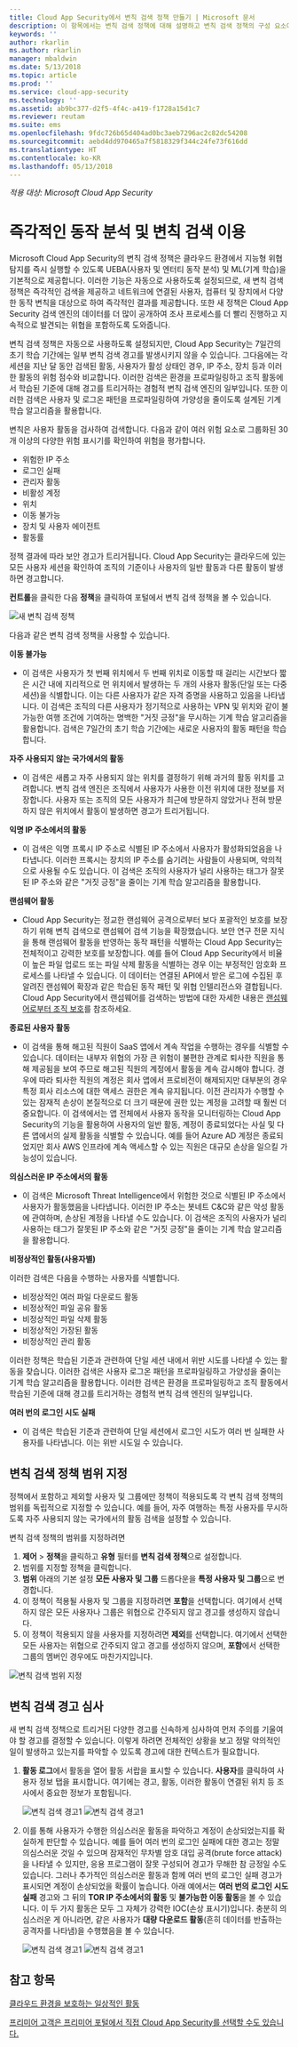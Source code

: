 ```yaml
---
title: Cloud App Security에서 변칙 검색 정책 만들기 | Microsoft 문서
description: 이 항목에서는 변칙 검색 정책에 대해 설명하고 변칙 검색 정책의 구성 요소에 대한 참조 정보를 제공합니다.
keywords: ''
author: rkarlin
ms.author: rkarlin
manager: mbaldwin
ms.date: 5/13/2018
ms.topic: article
ms.prod: ''
ms.service: cloud-app-security
ms.technology: ''
ms.assetid: ab9bc377-d2f5-4f4c-a419-f1728a15d1c7
ms.reviewer: reutam
ms.suite: ems
ms.openlocfilehash: 9fdc726b65d404ad0bc3aeb7296ac2c82dc54208
ms.sourcegitcommit: aebd4dd970465a7f5818329f344c24fe73f616dd
ms.translationtype: HT
ms.contentlocale: ko-KR
ms.lasthandoff: 05/13/2018
---
```

*적용 대상: Microsoft Cloud App Security*

 
# <a name="get-instantaneous-behavioral-analytics-and-anomaly-detection"></a>즉각적인 동작 분석 및 변칙 검색 이용

Microsoft Cloud App Security의 변칙 검색 정책은 클라우드 환경에서 지능형 위협 탐지를 즉시 실행할 수 있도록 UEBA(사용자 및 엔터티 동작 분석) 및 ML(기계 학습)을 기본적으로 제공합니다. 이러한 기능은 자동으로 사용하도록 설정되므로, 새 변칙 검색 정책은 즉각적인 검색을 제공하고 네트워크에 연결된 사용자, 컴퓨터 및 장치에서 다양한 동작 변칙을 대상으로 하여 즉각적인 결과를 제공합니다.  또한 새 정책은 Cloud App Security 검색 엔진의 데이터를 더 많이 공개하여 조사 프로세스를 더 빨리 진행하고 지속적으로 발견되는 위협을 포함하도록 도와줍니다. 

변칙 검색 정책은 자동으로 사용하도록 설정되지만, Cloud App Security는 7일간의 초기 학습 기간에는 일부 변칙 검색 경고를 발생시키지 않을 수 있습니다. 그다음에는 각 세션을 지난 달 동안 검색된 활동, 사용자가 활성 상태인 경우, IP 주소, 장치 등과 이러한 활동의 위험 점수와 비교합니다.  이러한 검색은 환경을 프로파일링하고 조직 활동에서 학습된 기준에 대해 경고를 트리거하는 경험적 변칙 검색 엔진의 일부입니다. 또한 이러한 검색은 사용자 및 로그온 패턴을 프로파일링하여 가양성을 줄이도록 설계된 기계 학습 알고리즘을 활용합니다.

변칙은 사용자 활동을 검사하여 검색합니다. 다음과 같이 여러 위험 요소로 그룹화된 30개 이상의 다양한 위험 표시기를 확인하여 위험을 평가합니다. 
          
 -   위험한 IP 주소
 -   로그인 실패
 -   관리자 활동
 -   비활성 계정
 -   위치  
 -   이동 불가능
 -   장치 및 사용자 에이전트
 -   활동률

정책 결과에 따라 보안 경고가 트리거됩니다. Cloud App Security는 클라우드에 있는 모든 사용자 세션을 확인하여 조직의 기준이나 사용자의 일반 활동과 다른 활동이 발생하면 경고합니다. 


**컨트롤**을 클릭한 다음 **정책**을 클릭하여 포털에서 변칙 검색 정책을 볼 수 있습니다.

 ![새 변칙 검색 정책](./media/new-anomaly-detection-policies.png)

다음과 같은 변칙 검색 정책을 사용할 수 있습니다.

**이동 불가능**
-  이 검색은 사용자가 첫 번째 위치에서 두 번째 위치로 이동할 때 걸리는 시간보다 짧은 시간 내에 지리적으로 먼 위치에서 발생하는 두 개의 사용자 활동(단일 또는 다중 세션)을 식별합니다. 이는 다른 사용자가 같은 자격 증명을 사용하고 있음을 나타냅니다. 이 검색은 조직의 다른 사용자가 정기적으로 사용하는 VPN 및 위치와 같이 불가능한 여행 조건에 기여하는 명백한 "거짓 긍정"을 무시하는 기계 학습 알고리즘을 활용합니다. 검색은 7일간의 초기 학습 기간에는 새로운 사용자의 활동 패턴을 학습합니다.


**자주 사용되지 않는 국가에서의 활동**
- 이 검색은 새롭고 자주 사용되지 않는 위치를 결정하기 위해 과거의 활동 위치를 고려합니다. 변칙 검색 엔진은 조직에서 사용자가 사용한 이전 위치에 대한 정보를 저장합니다. 사용자 또는 조직의 모든 사용자가 최근에 방문하지 않았거나 전혀 방문하지 않은 위치에서 활동이 발생하면 경고가 트리거됩니다. 


**익명 IP 주소에서의 활동**
- 이 검색은 익명 프록시 IP 주소로 식별된 IP 주소에서 사용자가 활성화되었음을 나타냅니다. 이러한 프록시는 장치의 IP 주소를 숨기려는 사람들이 사용되며, 악의적으로 사용될 수도 있습니다. 이 검색은 조직의 사용자가 널리 사용하는 태그가 잘못된 IP 주소와 같은 "거짓 긍정"을 줄이는 기계 학습 알고리즘을 활용합니다.

**랜섬웨어 활동**
-  Cloud App Security는 정교한 랜섬웨어 공격으로부터 보다 포괄적인 보호를 보장하기 위해 변칙 검색으로 랜섬웨어 검색 기능을 확장했습니다. 보안 연구 전문 지식을 통해 랜섬웨어 활동을 반영하는 동작 패턴을 식별하는 Cloud App Security는 전체적이고 강력한 보호를 보장합니다. 예를 들어 Cloud App Security에서 비율이 높은 파일 업로드 또는 파일 삭제 활동을 식별하는 경우 이는 부정적인 암호화 프로세스를 나타낼 수 있습니다. 이 데이터는 연결된 API에서 받은 로그에 수집된 후 알려진 랜섬웨어 확장과 같은 학습된 동작 패턴 및 위협 인텔리전스와 결합됩니다. Cloud App Security에서 랜섬웨어를 검색하는 방법에 대한 자세한 내용은 [랜섬웨어로부터 조직 보호](use-case-ransomware.md)를 참조하세요.

**종료된 사용자 활동**

- 이 검색을 통해 해고된 직원이 SaaS 앱에서 계속 작업을 수행하는 경우를 식별할 수 있습니다. 데이터는 내부자 위협의 가장 큰 위험이 불편한 관계로 퇴사한 직원을 통해 제공됨을 보여 주므로 해고된 직원의 계정에서 활동을 계속 감시해야 합니다. 경우에 따라 퇴사한 직원의 계정은 회사 앱에서 프로비전이 해제되지만 대부분의 경우 특정 회사 리소스에 대한 액세스 권한은 계속 유지됩니다. 이전 관리자가 수행할 수 있는 잠재적 손상이 본질적으로 더 크기 때문에 권한 있는 계정을 고려할 때 훨씬 더 중요합니다.
이 검색에서는 앱 전체에서 사용자 동작을 모니터링하는 Cloud App Security의 기능을 활용하여 사용자의 일반 활동, 계정이 종료되었다는 사실 및 다른 앱에서의 실제 활동을 식별할 수 있습니다. 예를 들어 Azure AD 계정은 종료되었지만 회사 AWS 인프라에 계속 액세스할 수 있는 직원은 대규모 손상을 일으킬 가능성이 있습니다.  

**의심스러운 IP 주소에서의 활동**
- 이 검색은 Microsoft Threat Intelligence에서 위험한 것으로 식별된 IP 주소에서 사용자가 활동했음을 나타냅니다. 이러한 IP 주소는 봇네트 C&C와 같은 악성 활동에 관여하며, 손상된 계정을 나타낼 수도 있습니다. 이 검색은 조직의 사용자가 널리 사용하는 태그가 잘못된 IP 주소와 같은 "거짓 긍정"을 줄이는 기계 학습 알고리즘을 활용합니다.


**비정상적인 활동(사용자별)**

이러한 검색은 다음을 수행하는 사용자를 식별합니다.

 - 비정상적인 여러 파일 다운로드 활동
 - 비정상적인 파일 공유 활동
 - 비정상적인 파일 삭제 활동
 - 비정상적인 가장된 활동
 - 비정상적인 관리 활동
 
이러한 정책은 학습된 기준과 관련하여 단일 세션 내에서 위반 시도를 나타낼 수 있는 활동을 찾습니다. 이러한 검색은 사용자 로그온 패턴을 프로파일링하고 가양성을 줄이는 기계 학습 알고리즘을 활용합니다. 이러한 검색은 환경을 프로파일링하고 조직 활동에서 학습된 기준에 대해 경고를 트리거하는 경험적 변칙 검색 엔진의 일부입니다.

**여러 번의 로그인 시도 실패**
- 이 검색은 학습된 기준과 관련하여 단일 세션에서 로그인 시도가 여러 번 실패한 사용자를 나타냅니다. 이는 위반 시도일 수 있습니다. 

## <a name="scope-anomaly-detection-policies"></a>변칙 검색 정책 범위 지정

정책에서 포함하고 제외할 사용자 및 그룹에만 정책이 적용되도록 각 변칙 검색 정책의 범위를 독립적으로 지정할 수 있습니다.
예를 들어, 자주 여행하는 특정 사용자를 무시하도록 자주 사용되지 않는 국가에서의 활동 검색을 설정할 수 있습니다. 

변칙 검색 정책의 범위를 지정하려면
1. **제어** > **정책**을 클릭하고 **유형** 필터를 **변칙 검색 정책**으로 설정합니다.
2. 범위를 지정할 정책을 클릭합니다.
3. **범위** 아래의 기본 설정 **모든 사용자 및 그룹** 드롭다운을 **특정 사용자 및 그룹**으로 변경합니다.
4. 이 정책이 적용될 사용자 및 그룹을 지정하려면 **포함**을 선택합니다. 여기에서 선택하지 않은 모든 사용자나 그룹은 위협으로 간주되지 않고 경고를 생성하지 않습니다.
5. 이 정책이 적용되지 않을 사용자를 지정하려면 **제외**를 선택합니다. 여기에서 선택한 모든 사용자는 위협으로 간주되지 않고 경고를 생성하지 않으며, **포함**에서 선택한 그룹의 멤버인 경우에도 마찬가지입니다.

 ![변칙 검색 범위 지정](./media/anomaly-detection-scoping.png)
## <a name="triage-anomaly-detection-alerts"></a>변칙 검색 경고 심사

새 변칙 검색 정책으로 트리거된 다양한 경고를 신속하게 심사하여 먼저 주의를 기울여야 할 경고를 결정할 수 있습니다. 이렇게 하려면 전체적인 상황을 보고 정말 악의적인 일이 발생하고 있는지를 파악할 수 있도록 경고에 대한 컨텍스트가 필요합니다.  

1. **활동 로그**에서 활동을 열어 활동 서랍을 표시할 수 있습니다. **사용자**를 클릭하여 사용자 정보 탭을 표시합니다. 여기에는 경고, 활동, 이러한 활동이 연결된 위치 등 조사에서 중요한 정보가 포함됩니다. 

   ![변칙 검색 경고1](./media/anomaly-alert-user1.png)
   ![변칙 검색 경고1](./media/anomaly-alert-user2.png)

 
2. 이를 통해 사용자가 수행한 의심스러운 활동을 파악하고 계정이 손상되었는지를 확실하게 판단할 수 있습니다. 예를 들어 여러 번의 로그인 실패에 대한 경고는 정말 의심스러운 것일 수 있으며 잠재적인 무차별 암호 대입 공격(brute force attack)을 나타낼 수 있지만, 응용 프로그램이 잘못 구성되어 경고가 무해한 참 긍정일 수도 있습니다. 그러나 추가적인 의심스러운 활동과 함께 여러 번의 로그인 실패 경고가 표시되면 계정이 손상되었을 확률이 높습니다. 아래 예에서는 **여러 번의 로그인 시도 실패** 경고와 그 뒤의 **TOR IP 주소에서의 활동** 및 **불가능한 이동 활동**을 볼 수 있습니다. 이 두 가지 활동은 모두 그 자체가 강력한 IOC(손상 표시기)입니다. 충분히 의심스러운 게 아니라면, 같은 사용자가 **대량 다운로드 활동**(흔히 데이터를 반출하는 공격자를 나타냄)을 수행했음을 볼 수 있습니다. 

   ![변칙 검색 경고1](./media/anomaly-alert-user3.png)
   ![변칙 검색 경고1](./media/anomaly-alert-user4.png)

 


  

  
## <a name="see-also"></a>참고 항목  
[클라우드 환경을 보호하는 일상적인 활동](daily-activities-to-protect-your-cloud-environment.md)   

[프리미어 고객은 프리미어 포털에서 직접 Cloud App Security를 선택할 수도 있습니다.](https://premier.microsoft.com/)  
  
  
